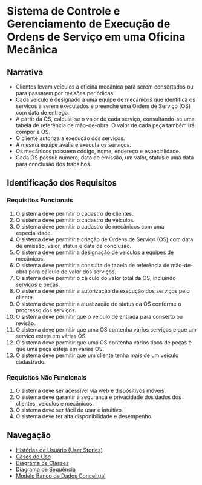 # Sistema de Controle e Gerenciamento de Execução de Ordens de Serviço em uma Oficina Mecânica

## Narrativa

- Clientes levam veículos à oficina mecânica para serem consertados ou para passarem por revisões periódicas.
- Cada veículo é designado a uma equipe de mecânicos que identifica os serviços a serem executados e preenche uma Ordem de Serviço (OS) com data de entrega.
- A partir da OS, calcula-se o valor de cada serviço, consultando-se uma tabela de referência de mão-de-obra. O valor de cada peça também irá compor a OS.
- O cliente autoriza a execução dos serviços.
- A mesma equipe avalia e executa os serviços.
- Os mecânicos possuem código, nome, endereço e especialidade.
- Cada OS possui: número, data de emissão, um valor, status e uma data para conclusão dos trabalhos.

## Identificação dos Requisitos

### Requisitos Funcionais

1. O sistema deve permitir o cadastro de clientes.
2. O sistema deve permitir o cadastro de veículos.
3. O sistema deve permitir o cadastro de mecânicos com uma especialidade.
4. O sistema deve permitir a criação de Ordens de Serviço (OS) com data de emissão, valor, status e data de conclusão.
5. O sistema deve permitir a designação de veículos a equipes de mecânicos.
6. O sistema deve permitir a consulta de tabela de referência de mão-de-obra para cálculo do valor dos serviços.
7. O sistema deve permitir o cálculo do valor total da OS, incluindo serviços e peças.
8. O sistema deve permitir a autorização de execução dos serviços pelo cliente.
9. O sistema deve permitir a atualização do status da OS conforme o progresso dos serviços.
10. O sistema deve permitir que o veículo dê entrada para conserto ou revisão.
11. O sistema deve permitir que uma OS contenha vários serviços e que um serviço esteja em várias OS.
12. O sistema deve permitir que uma OS contenha vários tipos de peças e que uma peça esteja em várias OS.
13. O sistema deve permitir que um cliente tenha mais de um veículo cadastrado.

### Requisitos Não Funcionais

1. O sistema deve ser acessível via web e dispositivos móveis.
2. O sistema deve garantir a segurança e privacidade dos dados dos clientes, veículos e mecânicos.
3. O sistema deve ser fácil de usar e intuitivo.
4. O sistema deve ter alta disponibilidade e desempenho.

## Navegação

- [Histórias de Usuário (User Stories)](historias_usuario.md)
- [Casos de Uso](casos_uso.md)
- [Diagrama de Classes](diagrama_classe.md)
- [Diagrama de Sequência](diagrama_sequencia.md)
- [Modelo Banco de Dados Conceitual](modelo_conceitual.md)
